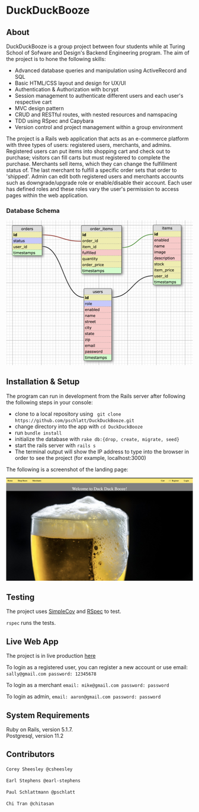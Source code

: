 # DuckDuckBooze

## About

DuckDuckBooze is a group project between four students while at Turing School of Sofware and
Design's Backend Engineering program. The aim of the project is to hone the following skills:

- Advanced database queries and manipulation using ActiveRecord and SQL 
- Basic HTML/CSS layout and design for UX/UI
- Authentication & Authorization with bcrypt
- Session management to authenticate different users and each user's respective cart
- MVC design pattern
- CRUD and RESTful routes, with nested resources and namspacing
- TDD using RSpec and Capybara 
- Version control and project management within a group environment 

The project is a Rails web application that acts as an e-commerce platform with three types of users: registered users, merchants, and admins. Registered users can put items into shopping cart and check out to purchase; visitors can fill carts but must registered to complete the purchase. Merchants sell items, which they can change the fulfillment status of. The last merchant to fulfill a specific order sets that order to 'shipped'. Admin can edit both registered users and merchants accounts such as downgrade/upgrade role or enable/disable their account. Each user has defined roles and these roles vary the user's permission to access pages within the web application.

### Database Schema
![schema](duckduckbooze_schema.png)

## Installation & Setup 

The program can run in development from the Rails server after following the following steps in your console:

* clone to a local repository using ` git clone https://github.com/pschlatt/DuckDuckBooze.git`
* change directory into the app with `cd DuckDuckBooze`
* run `bundle install`
* initialize the database with `rake db:{drop, create, migrate, seed}`
* start the rails server with `rails s`
* The terminal output will show the IP address to type into the browser in order to see the project (for example, localhost:3000)

The following is a screenshot of the landing page: 

![landing](Screen%20Shot%202019-04-10%20at%205.05.21%20PM.png)

## Testing

The project uses <a href="https://github.com/colszowka/simplecov"> SimpleCov</a> and <a href="https://github.com/rspec/rspec"> RSpec</a> to test. 

`rspec` runs the tests.

## Live Web App

The project is in live production <a href="http://serene-temple-51699.herokuapp.com"> here</a> 

To login as a registered user, you can register a new account or use email: `sally@gmail.com password: 12345678`

To login as a merchant `email: mike@gmail.com password: password`

To login as admin, `email: aaron@gmail.com password: password`

## System Requirements

Ruby on Rails, version 5.1.7.  
Postgresql, version 11.2 

## Contributors

`Corey Sheesley @csheesley`

`Earl Stephens @earl-stephens`

`Paul Schlattmann @pschlatt`

`Chi Tran @chitasan`
